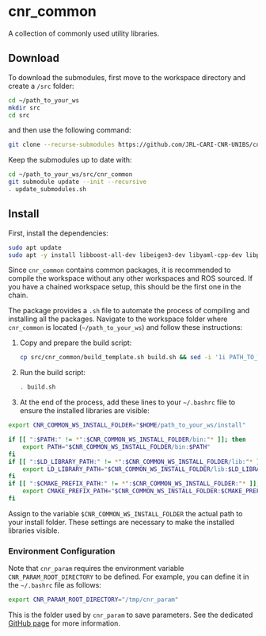# cnr_common
A collection of commonly used utility libraries.

## Download

To download the submodules, first move to the workspace directory and create a `/src` folder:
```bash 
cd ~/path_to_your_ws
mkdir src
cd src
```

and then use the following command:
```bash 
git clone --recurse-submodules https://github.com/JRL-CARI-CNR-UNIBS/cnr_common.git
```

Keep the submodules up to date with:
```bash
cd ~/path_to_your_ws/src/cnr_common
git submodule update --init --recursive
. update_submodules.sh
```

## Install
First, install the dependencies:
```bash
sudo apt update
sudo apt -y install libboost-all-dev libeigen3-dev libyaml-cpp-dev libpoco-dev liblog4cxx-dev libgtest-dev
```
Since `cnr_common` contains common packages, it is recommended to compile the workspace without any other workspaces and ROS sourced. If you have a chained workspace setup, this should be the first one in the chain. 

The package provides a `.sh` file to automate the process of compiling and installing all the packages. Navigate to the workspace folder where `cnr_common` is located (`~/path_to_your_ws`) and follow these instructions:

1. Copy and prepare the build script:
    ```bash
    cp src/cnr_common/build_template.sh build.sh && sed -i '1i PATH_TO_WS="$(pwd)"' build.sh
    ```

2. Run the build script:
    ```bash
    . build.sh
    ```
3. At the end of the process, add these lines to your `~/.bashrc` file to ensure the installed libraries are visible:

```bash
export CNR_COMMON_WS_INSTALL_FOLDER="$HOME/path_to_your_ws/install"

if [[ ":$PATH:" != *":$CNR_COMMON_WS_INSTALL_FOLDER/bin:"* ]]; then
    export PATH="$CNR_COMMON_WS_INSTALL_FOLDER/bin:$PATH"
fi
if [[ ":$LD_LIBRARY_PATH:" != *":$CNR_COMMON_WS_INSTALL_FOLDER/lib:"* ]]; then
    export LD_LIBRARY_PATH="$CNR_COMMON_WS_INSTALL_FOLDER/lib:$LD_LIBRARY_PATH"
fi
if [[ ":$CMAKE_PREFIX_PATH:" != *":$CNR_COMMON_WS_INSTALL_FOLDER:"* ]]; then
    export CMAKE_PREFIX_PATH="$CNR_COMMON_WS_INSTALL_FOLDER:$CMAKE_PREFIX_PATH"
fi
```

Assign to the variable `$CNR_COMMON_WS_INSTALL_FOLDER` the actual path to your install folder. These settings are necessary to make the installed libraries visible.

### Environment Configuration

Note that `cnr_param` requires the environment variable `CNR_PARAM_ROOT_DIRECTORY` to be defined. For example, you can define it in the `~/.bashrc` file as follows:

```bash
export CNR_PARAM_ROOT_DIRECTORY="/tmp/cnr_param"
```

This is the folder used by `cnr_param` to save parameters. See the dedicated [GitHub page](https://github.com/CNR-STIIMA-IRAS/cnr_param) for more information.
